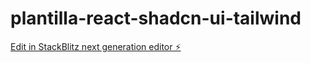 # plantilla-react-shadcn-ui-tailwind

[Edit in StackBlitz next generation editor ⚡️](https://stackblitz.com/~/github.com/MangelSP/plantilla-react-shadcn-ui-tailwind)